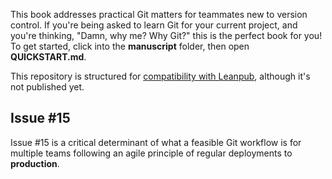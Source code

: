 This book addresses practical Git matters for teammates new to version control. If you're being asked to learn Git for your current project, and you're thinking, "Damn, why me? Why Git?" this is the perfect book for you!
To get started, click into the **manuscript** folder, then open **QUICKSTART.md**.

This repository is structured for [compatibility with Leanpub][1], although it's not published yet.

[1]: https://leanpub.com/help/getting_started_sync_github

## Issue #15

Issue #15 is a critical determinant of what a feasible Git workflow is for multiple teams following an agile principle of regular deployments to **production**.
